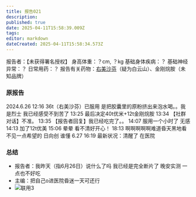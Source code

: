 ```yaml
---
title: 报告021
description: 
published: true
date: 2025-04-11T15:58:39.009Z
tags: 
editor: markdown
dateCreated: 2025-04-11T15:58:34.573Z
---
```


报告者：【未获得署名授权】
身高体重：？cm, ？kg
基础身体疾病：？
基础神经异常：？
日常用药：？
报告有关药物：[右美沙芬](/DXM/)（疑为白云山）、金刚烷胺（未知品牌）

### 原报告
2024.6.26
12:16 36t（右美沙芬）已服用 是把胶囊里的原粉挤出来泡水喝。。我是烈士 我已经感受不到苦了
13:25 最后决定40t优米+12t金刚烷胺
13:34 【社群对话】不准。
13:35 【报告者回复】我已经吃完了。。
14:07 服用一个小时了 无感
14:13 加了12t优美
15:06 晕晕 看不清好开心！
18:13 啊啊啊啊啊难道昏天黑地看不见一点希望的 日向创 谁懂
6.27 16:19 最新状况：清醒了 在医院

### 总结
- 报告者：我昨天（指6月26日）说什么了吗 我已经是完全断片了 晚安实测 一点也不好吃
- 主编：把自己o进医院昏迷一天可还行
- ![联用3](./imgs/RP21插图.png)
